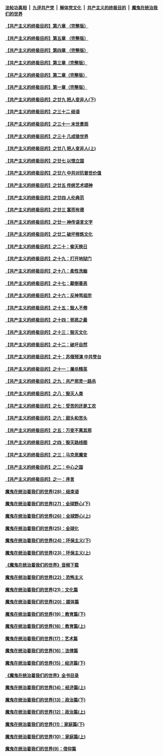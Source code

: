 

####  [法轮功真相](../../../../basic/blob/master/README.md?t=05101631) &nbsp;|&nbsp; [九评共产党](../../../../9ping.md/blob/master/README.md?t=05101631) &nbsp;|&nbsp; [解体党文化](../../../../jtdwh.md/blob/master/README.md?t=05101631)  &nbsp;|&nbsp; [共产主义的终极目的](../../../../gczydzjmd.md/blob/master/README.md?t=05101631) &nbsp;|&nbsp; [魔鬼在统治我们的世界](../../../../mgztzwmdsj.md/blob/master/README.md?t=05101631) 

#### [【共产主义的终极目的】第六章 （完整版）](../pages/nsc422/n11428913.md?t=05101631) 

#### [【共产主义的终极目的】第五章 （完整版）](../pages/nsc422/n11428912.md?t=05101631) 

#### [【共产主义的终极目的】第四章 （完整版）](../pages/nsc422/n11428907.md?t=05101631) 

#### [【共产主义的终极目的】第三章（完整版）](../pages/nsc422/n11428848.md?t=05101631) 

#### [【共产主义的终极目的】第二章（完整版）](../pages/nsc422/n11428831.md?t=05101631) 

#### [【共产主义的终极目的】第一章（完整版）](../pages/nsc422/n11417651.md?t=05101631) 

#### [【共产主义的终极目的】之廿九 把人变非人(下)](../pages/nsc422/n11344140.md?t=05101631) 

#### [【共产主义的终极目的】之三十二 结语](../pages/nsc422/n11360535.md?t=05101631) 

#### [【共产主义的终极目的】之三十一 末世景观](../pages/nsc422/n11351129.md?t=05101631) 

#### [【共产主义的终极目的】之三十 几成狼世界](../pages/nsc422/n11348280.md?t=05101631) 

#### [【共产主义的终极目的】之廿八 把人变非人(上)](../pages/nsc422/n11340492.md?t=05101631) 

#### [【共产主义的终极目的】之廿七 以恨立国](../pages/nsc422/n11336944.md?t=05101631) 

#### [【共产主义的终极目的】之廿六 中共对抗普世价值](../pages/nsc422/n11324785.md?t=05101631) 

#### [【共产主义的终极目的】之廿五 传统艺术颂神](../pages/nsc422/n11296396.md?t=05101631) 

#### [【共产主义的终极目的】之廿四 人伦典范](../pages/nsc422/n11296397.md?t=05101631) 

#### [【共产主义的终极目的】之廿三 富而有德](../pages/nsc422/n11283598.md?t=05101631) 

#### [【共产主义的终极目的】之廿一 神传语言文字](../pages/nsc422/n11263265.md?t=05101631) 

#### [【共产主义的终极目的】之廿二 破坏修炼文化](../pages/nsc422/n11245728.md?t=05101631) 

#### [【共产主义的终极目的】之二十：偷天换日](../pages/nsc422/n11238846.md?t=05101631) 

#### [【共产主义的终极目的】之十九：打开地狱门](../pages/nsc422/n11206376.md?t=05101631) 

#### [【共产主义的终极目的】之十八：柔性洗脑](../pages/nsc422/n11199994.md?t=05101631) 

#### [【共产主义的终极目的】之十七：颠倒善恶](../pages/nsc422/n11179782.md?t=05101631) 

#### [【共产主义的终极目的】之十六：反神骂祖宗](../pages/nsc422/n11166798.md?t=05101631) 

#### [【共产主义的终极目的】之十五：毁人不倦](../pages/nsc422/n11166792.md?t=05101631) 

#### [【共产主义的终极目的】之十四：邪恶之最](../pages/nsc422/n11150249.md?t=05101631) 

#### [【共产主义的终极目的】之十三：毁灭文化](../pages/nsc422/n11135227.md?t=05101631) 

#### [【共产主义的终极目的】之十二：破坏自然](../pages/nsc422/n11135214.md?t=05101631) 

#### [【共产主义的终极目的】之十：苏俄预演 中共登台](../pages/nsc422/n11118424.md?t=05101631) 

#### [【共产主义的终极目的】之十一：屠杀精英](../pages/nsc422/n11118442.md?t=05101631) 

#### [【共产主义的终极目的】之九：共产邪灵一路杀](../pages/nsc422/n11114139.md?t=05101631) 

#### [【共产主义的终极目的】之八：毁灭人类](../pages/nsc422/n11108503.md?t=05101631) 

#### [【共产主义的终极目的】之七：受苦的还是工农](../pages/nsc422/n11101809.md?t=05101631) 

#### [【共产主义的终极目的】之六：甜头和苦头](../pages/nsc422/n11096971.md?t=05101631) 

#### [【共产主义的终极目的】之五：万变不离其邪](../pages/nsc422/n11091285.md?t=05101631) 

#### [【共产主义的终极目的】之四：毁灭路线图](../pages/nsc422/n11086284.md?t=05101631) 

#### [【共产主义的终极目的】之三：马克思魔变](../pages/nsc422/n11061941.md?t=05101631) 

#### [【共产主义的终极目的】之二：中心之国](../pages/nsc422/n11047728.md?t=05101631) 

#### [【共产主义的终极目的】之一：序言](../pages/nsc422/n11086077.md?t=05101631) 

#### [魔鬼在统治着我们的世界(28)：结束语](../pages/nsc422/n10936246.md?t=05101631) 

#### [魔鬼在统治着我们的世界(27)：全球野心(下)](../pages/nsc422/n10928319.md?t=05101631) 

#### [魔鬼在统治着我们的世界(26)：全球野心(上)](../pages/nsc422/n10900318.md?t=05101631) 

#### [魔鬼在统治着我们的世界(25)：全球化](../pages/nsc422/n10788205.md?t=05101631) 

#### [魔鬼在统治着我们的世界(24)：环保主义(下)](../pages/nsc422/n10695307.md?t=05101631) 

#### [魔鬼在统治着我们的世界(23)：环保主义(上)](../pages/nsc422/n10688613.md?t=05101631) 

#### [《魔鬼在统治着我们的世界》音频下载](../pages/nsc422/n10635553.md?t=05101631) 

#### [魔鬼在统治着我们的世界(22)：恐怖主义](../pages/nsc422/n10614727.md?t=05101631) 

#### [魔鬼在统治着我们的世界(21)：文化篇](../pages/nsc422/n10597706.md?t=05101631) 

#### [魔鬼在统治着我们的世界(20)：媒体篇](../pages/nsc422/n10586579.md?t=05101631) 

#### [魔鬼在统治着我们的世界(19)：教育篇(下)](../pages/nsc422/n10564808.md?t=05101631) 

#### [魔鬼在统治着我们的世界(18)：教育篇(上)](../pages/nsc422/n10526970.md?t=05101631) 

#### [魔鬼在统治着我们的世界(17)：艺术篇](../pages/nsc422/n10499093.md?t=05101631) 

#### [魔鬼在统治着我们的世界(16)：法律篇](../pages/nsc422/n10485969.md?t=05101631) 

#### [魔鬼在统治着我们的世界(15)：经济篇(下)](../pages/nsc422/n10469975.md?t=05101631) 

#### [《魔鬼在统治着我们的世界》全书目录](../pages/nsc422/n10464261.md?t=05101631) 

#### [魔鬼在统治着我们的世界(14)：经济篇(上)](../pages/nsc422/n10457370.md?t=05101631) 

#### [魔鬼在统治着我们的世界(13)：政治篇(下)](../pages/nsc422/n10448270.md?t=05101631) 

#### [魔鬼在统治着我们的世界(12)：政治篇(上)](../pages/nsc422/n10444576.md?t=05101631) 

#### [魔鬼在统治着我们的世界(11)：家庭篇(下)](../pages/nsc422/n10440961.md?t=05101631) 

#### [魔鬼在统治着我们的世界(10)：家庭篇(上)](../pages/nsc422/n10435448.md?t=05101631) 

#### [魔鬼在统治着我们的世界(9)：信仰篇](../pages/nsc422/n10432159.md?t=05101631) 

